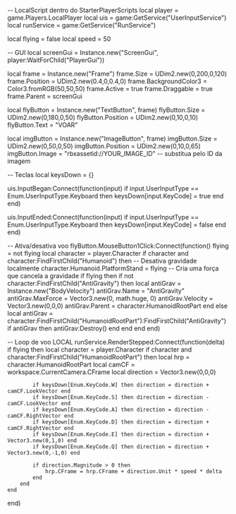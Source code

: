 -- LocalScript dentro do StarterPlayerScripts
local player = game.Players.LocalPlayer
local uis = game:GetService("UserInputService")
local runService = game:GetService("RunService")

local flying = false
local speed = 50

-- GUI
local screenGui = Instance.new("ScreenGui", player:WaitForChild("PlayerGui"))

local frame = Instance.new("Frame")
frame.Size = UDim2.new(0,200,0,120)
frame.Position = UDim2.new(0.4,0,0.4,0)
frame.BackgroundColor3 = Color3.fromRGB(50,50,50)
frame.Active = true
frame.Draggable = true
frame.Parent = screenGui

local flyButton = Instance.new("TextButton", frame)
flyButton.Size = UDim2.new(0,180,0,50)
flyButton.Position = UDim2.new(0,10,0,10)
flyButton.Text = "VOAR"

local imgButton = Instance.new("ImageButton", frame)
imgButton.Size = UDim2.new(0,50,0,50)
imgButton.Position = UDim2.new(0,10,0,65)
imgButton.Image = "rbxassetid://YOUR_IMAGE_ID" -- substitua pelo ID da imagem

-- Teclas
local keysDown = {}

uis.InputBegan:Connect(function(input)
    if input.UserInputType == Enum.UserInputType.Keyboard then
        keysDown[input.KeyCode] = true
    end
end)

uis.InputEnded:Connect(function(input)
    if input.UserInputType == Enum.UserInputType.Keyboard then
        keysDown[input.KeyCode] = false
    end
end)

-- Ativa/desativa voo
flyButton.MouseButton1Click:Connect(function()
    flying = not flying
    local character = player.Character
    if character and character:FindFirstChild("Humanoid") then
        -- Desativa gravidade localmente
        character.Humanoid.PlatformStand = flying
        -- Cria uma força que cancela a gravidade
        if flying then
            if not character:FindFirstChild("AntiGravity") then
                local antiGrav = Instance.new("BodyVelocity")
                antiGrav.Name = "AntiGravity"
                antiGrav.MaxForce = Vector3.new(0, math.huge, 0)
                antiGrav.Velocity = Vector3.new(0,0,0)
                antiGrav.Parent = character.HumanoidRootPart
            end
        else
            local antiGrav = character:FindFirstChild("HumanoidRootPart"):FindFirstChild("AntiGravity")
            if antiGrav then antiGrav:Destroy() end
        end
    end
end)

-- Loop de voo LOCAL
runService.RenderStepped:Connect(function(delta)
    if flying then
        local character = player.Character
        if character and character:FindFirstChild("HumanoidRootPart") then
            local hrp = character.HumanoidRootPart
            local camCF = workspace.CurrentCamera.CFrame
            local direction = Vector3.new(0,0,0)

            if keysDown[Enum.KeyCode.W] then direction = direction + camCF.LookVector end
            if keysDown[Enum.KeyCode.S] then direction = direction - camCF.LookVector end
            if keysDown[Enum.KeyCode.A] then direction = direction - camCF.RightVector end
            if keysDown[Enum.KeyCode.D] then direction = direction + camCF.RightVector end
            if keysDown[Enum.KeyCode.E] then direction = direction + Vector3.new(0,1,0) end
            if keysDown[Enum.KeyCode.Q] then direction = direction + Vector3.new(0,-1,0) end

            if direction.Magnitude > 0 then
                hrp.CFrame = hrp.CFrame + direction.Unit * speed * delta
            end
        end
    end
end)
